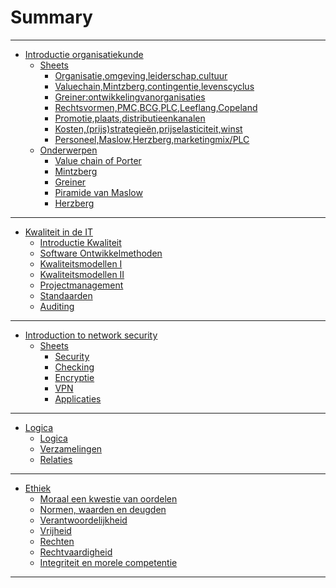 # Summary

------

* [Introductie organisatiekunde](iitorg/iitorg.md)
	* [Sheets]()
	    * [Organisatie,omgeving,leiderschap,cultuur](iitorg/sheets/chapter-1.md)
	    * [Valuechain,Mintzberg,contingentie,levenscyclus](iitorg/sheets/chapter-2.md)
		* [Greiner:ontwikkelingvanorganisaties](iitorg/sheets/chapter-3.md)
		* [Rechtsvormen,PMC,BCG,PLC,Leeflang,Copeland](iitorg/sheets/chapter-4.md)
		* [Promotie,plaats,distributieenkanalen](iitorg/sheets/chapter-5.md)
		* [Kosten,(prijs)strategieën,prijselasticiteit,winst](iitorg/sheets/chapter-6.md)
		* [Personeel,Maslow,Herzberg,marketingmix/PLC](iitorg/sheets/chapter-7.md)
	* [Onderwerpen]()
		* [Value chain of Porter](iitorg/sheets/chapter-2.md#valuechain-of-porter)
		* [Mintzberg](iitorg/sheets/chapter-2.md#mintzberg)
		* [Greiner](iitorg/sheets/chapter-3.md#greiner)
		* [Piramide van Maslow](iitorg/sheets/chapter-7.md#piramide-van-maslow)
		* [Herzberg](iitorg/sheets/chapter-7.md#herzberg)
------

* [Kwaliteit in de IT](iqua/iqua.md)
	* [Introductie Kwaliteit](iqua/sheets/chapter-1.md)
	* [Software Ontwikkelmethoden](iqua/sheets/chapter-2.md)
	* [Kwaliteitsmodellen I](iqua/sheets/chapter-3.md)
	* [Kwaliteitsmodellen II](iqua/sheets/chapter-4.md)
	* [Projectmanagement](iqua/sheets/chapter-5.md)
	* [Standaarden](iqua/sheets/chapter-6.md)
	* [Auditing](iqua/sheets/chapter-7.md)

------

* [Introduction to network security](isec/isec.md)
	* [Sheets]()
		* [Security](isec/sheets/chapter-1.md)
	    * [Checking](isec/sheets/chapter-2.md)
		* [Encryptie](isec/sheets/chapter-3.md)
		* [VPN](isec/sheets/chapter-4.md)
		* [Applicaties](isec/sheets/chapter-5.md)

------

* [Logica](ilg1/ilg1.md)
	* [Logica](ilg1/chapter-1.md)
	* [Verzamelingen](ilg1/chapter-2.md)
	* [Relaties](ilg1/chapter-3.md)

------

* [Ethiek](ieths/ieth.md)
	* [Moraal een kwestie van oordelen](ieth/chapter-1.md)
    * [Normen, waarden en deugden](ieth/chapter-2.md)
    * [Verantwoordelijkheid](ieth/chapter-3.md)
    * [Vrijheid](ieth/chapter-4.md)
    * [Rechten](ieth/chapter-5.md)
    * [Rechtvaardigheid](ieth/chapter-6.md)
    * [Integriteit en morele competentie](ieth/chapter-7.md)

------

<!-- Not taking this class anymore -->
<!-- * [Kennismanagement](ikema/ikema.md)
	* [Sheets]()
		* [Wat is kennismanagement?](ikema/sheets/chapter-1.md)
		* [Wie doet eraan en hoe?](ikema/sheets/chapter-2.md)
		* [Analyseren ist-situatie](ikema/sheets/chapter-3.md)
		* [Kennismanagement-instrumentarium](ikema/sheets/chapter-4.md)
		* [Kennistechnologie](ikema/sheets/chapter-5.md)
		* [KM-uitwerking & intellectueel kapitaal](ikema/sheets/chapter-6.md) -->